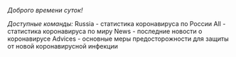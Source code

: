 *Доброго времени суток!*

*Доступные команды:*
Russia - статистика коронавируса по России
All - статистика коронавируса по миру
News - последние новости о коронавирусе
Advices - основные меры предосторожности для защиты от новой коронавирусной инфекции